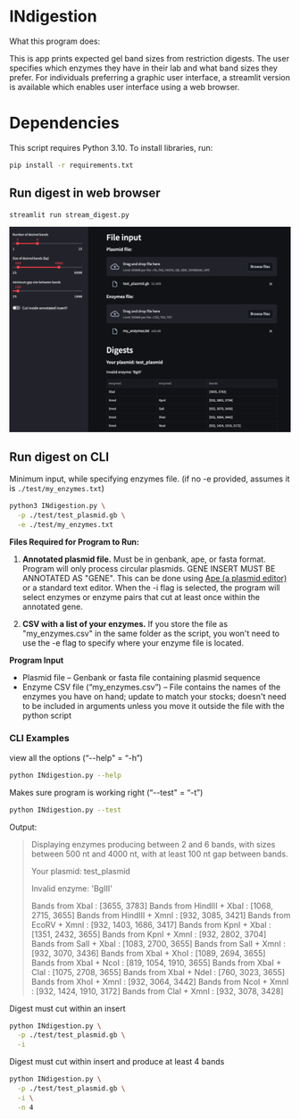 # INdigestion

What this program does:

This is app prints expected gel band sizes from restriction digests. The user specifies which enzymes they have in their lab and what band sizes they prefer. For individuals preferring a graphic user interface, a streamlit version is available which enables user interface using a web browser. 

# Dependencies

This script requires Python 3.10. To install libraries, run:

```sh
pip install -r requirements.txt
```

## Run digest in web browser

```sh
streamlit run stream_digest.py
```

![streamlit.png](./images/streamlit.png)

## Run digest on CLI

Minimum input, while specifying enzymes file. (if no -e provided, assumes it is `./test/my_enzymes.txt`)
```sh
python3 INdigestion.py \
  -p ./test/test_plasmid.gb \
  -e ./test/my_enzymes.txt
```

**Files Required for Program to Run:**

1. **Annotated plasmid file.** Must be in genbank, ape, or fasta format. Program will only process circular plasmids. GENE INSERT MUST BE ANNOTATED AS "GENE". This can be done using [Ape (a plasmid editor)](https://jorgensen.biology.utah.edu/wayned/ape/) or a standard text editor. When the -i flag is selected, the program will select enzymes or enzyme pairs that cut at least once within the annotated gene. 
    
2. **CSV with a list of your enzymes.** If you store the file as "my_enzymes.csv" in the same folder as the script, you won't need to use the -e flag to specify where your enzyme file is located. 


**Program Input**

- Plasmid file – Genbank or fasta file containing plasmid sequence
- Enzyme CSV file (“my_enzymes.csv”) – File contains the names of the enzymes you have on hand; update to match your stocks; doesn't need to be included in arguments unless you move it outside the file with the python script



### CLI Examples

view all the options (“--help" = “-h”)
```sh
python INdigestion.py --help
```

Makes sure program is working right (“--test" = “-t”)
```sh
python INdigestion.py --test	
```

Output: 

> Displaying enzymes producing between 2 and 6 bands,
> with sizes between 500 nt and 4000 nt,
> with at least 100 nt gap between bands.
> 
> Your plasmid: test_plasmid
> 
> Invalid enzyme: 'BgIII'
> 
> Bands from XbaI :                [3655, 3783]
> Bands from HindIII + XbaI :      [1068, 2715, 3655]
> Bands from HindIII + XmnI :      [932, 3085, 3421]
> Bands from EcoRV + XmnI :        [932, 1403, 1686, 3417]
> Bands from KpnI + XbaI :         [1351, 2432, 3655]
> Bands from KpnI + XmnI :         [932, 2802, 3704]
> Bands from SalI + XbaI :         [1083, 2700, 3655]
> Bands from SalI + XmnI :         [932, 3070, 3436]
> Bands from XbaI + XhoI :         [1089, 2694, 3655]
> Bands from XbaI + NcoI :         [819, 1054, 1910, 3655]
> Bands from XbaI + ClaI :         [1075, 2708, 3655]
> Bands from XbaI + NdeI :         [760, 3023, 3655]
> Bands from XhoI + XmnI :         [932, 3064, 3442]
> Bands from NcoI + XmnI :         [932, 1424, 1910, 3172]
> Bands from ClaI + XmnI :         [932, 3078, 3428]          


Digest must cut within an insert
```sh
python INdigestion.py \
  -p ./test/test_plasmid.gb \
  -i	
```

Digest must cut within insert and produce at least 4 bands
```sh
python INdigestion.py \
  -p ./test/test_plasmid.gb \
  -i \
  -n 4
```

